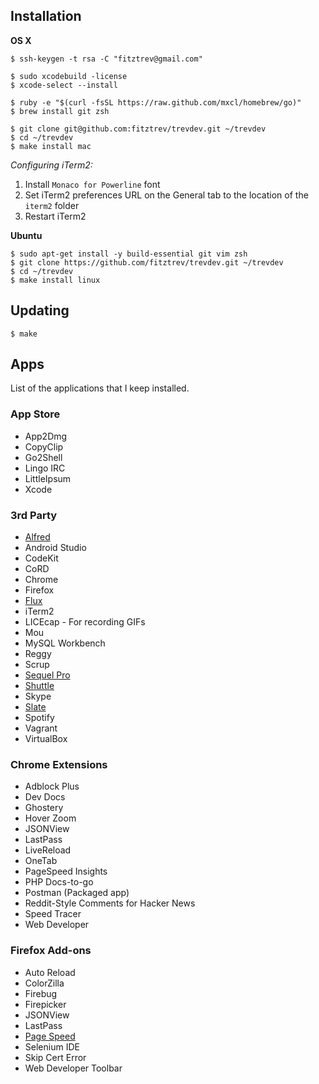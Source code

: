 ## Installation

**OS X**

```
$ ssh-keygen -t rsa -C "fitztrev@gmail.com"

$ sudo xcodebuild -license
$ xcode-select --install

$ ruby -e "$(curl -fsSL https://raw.github.com/mxcl/homebrew/go)"
$ brew install git zsh

$ git clone git@github.com:fitztrev/trevdev.git ~/trevdev
$ cd ~/trevdev
$ make install mac
```

*Configuring iTerm2:*

1. Install `Monaco for Powerline` font
2. Set iTerm2 preferences URL on the General tab to the location of the `iterm2` folder
3. Restart iTerm2

**Ubuntu**

```
$ sudo apt-get install -y build-essential git vim zsh
$ git clone https://github.com/fitztrev/trevdev.git ~/trevdev
$ cd ~/trevdev
$ make install linux
```

## Updating

```
$ make
```

## Apps

List of the applications that I keep installed.

### App Store
* App2Dmg
* CopyClip
* Go2Shell
* Lingo IRC
* LittleIpsum
* Xcode

### 3rd Party
* [Alfred](http://www.alfredapp.com/)
* Android Studio
* CodeKit
* CoRD
* Chrome
* Firefox
* [Flux](http://justgetflux.com/)
* iTerm2
* LICEcap - For recording GIFs
* Mou
* MySQL Workbench
* Reggy
* Scrup
* [Sequel Pro](http://www.sequelpro.com/)
* [Shuttle](http://fitztrev.github.io/shuttle/)
* Skype
* [Slate](https://github.com/jigish/slate)
* Spotify
* Vagrant
* VirtualBox

### Chrome Extensions
* Adblock Plus
* Dev Docs
* Ghostery
* Hover Zoom
* JSONView
* LastPass
* LiveReload
* OneTab
* PageSpeed Insights
* PHP Docs-to-go
* Postman (Packaged app)
* Reddit-Style Comments for Hacker News
* Speed Tracer
* Web Developer

### Firefox Add-ons
* Auto Reload
* ColorZilla
* Firebug
* Firepicker
* JSONView
* LastPass
* [Page Speed](https://developers.google.com/speed/docs/insights/using_firefox)
* Selenium IDE
* Skip Cert Error
* Web Developer Toolbar
